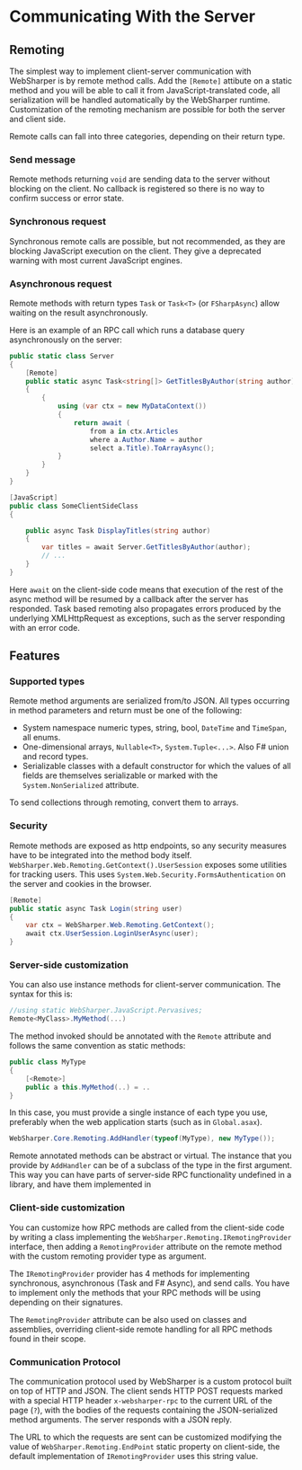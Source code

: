 # Communicating With the Server

## Remoting

The simplest way to implement client-server communication with WebSharper is by remote method calls.
Add the `[Remote]` attibute on a static method and you will be able to call it from
JavaScript-translated code, all serialization will be handled automatically by the WebSharper runtime.
Customization of the remoting mechanism are possible for both the server and client side.

Remote calls can fall into three categories, depending on their return type. 

### Send message

Remote methods returning `void` are sending data to the server without blocking on the client.
No callback is registered so there is no way to confirm success or error state.

### Synchronous request

Synchronous remote calls are possible, but not recommended, as they are blocking JavaScript execution on the client.
They give a deprecated warning with most current JavaScript engines.

### Asynchronous request

Remote methods with return types `Task` or `Task<T>` (or `FSharpAsync`) allow waiting on the result asynchronously.

Here is an example of an RPC call which runs a database query asynchronously on the server:

```csharp
public static class Server
{
    [Remote]
    public static async Task<string[]> GetTitlesByAuthor(string author)
    {
        {
            using (var ctx = new MyDataContext())
            {
                return await (
                    from a in ctx.Articles
                    where a.Author.Name = author
                    select a.Title).ToArrayAsync();
            }
        }
    }
}

[JavaScript]
public class SomeClientSideClass
{

	public async Task DisplayTitles(string author)
	{
		var titles = await Server.GetTitlesByAuthor(author);
		// ...
	}
}
```

Here `await` on the client-side code means that execution of the rest of the async
method will be resumed by a callback after the server has responded.
Task based remoting also propagates errors produced by the underlying XMLHttpRequest
as exceptions, such as the server responding with an error code.

## Features

### Supported types
 
Remote method arguments are serialized from/to JSON.
All types occurring in method parameters and return must be one of the following:

* System namespace numeric types, string, bool, `DateTime` and `TimeSpan`, all enums.
* One-dimensional arrays, `Nullable<T>`, `System.Tuple<...>`. Also F# union and record types.
* Serializable classes with a default constructor for which the values of all fields are themselves serializable 
or marked with the `System.NonSerialized` attribute.

To send collections through remoting, convert them to arrays.

### Security

Remote methods are exposed as http endpoints, so any security measures have to be integrated into the method body itself.
`WebSharper.Web.Remoting.GetContext().UserSession` exposes some utilities for tracking users.
This uses `System.Web.Security.FormsAuthentication` on the server and cookies in the browser.

```csharp
[Remote]
public static async Task Login(string user)
{
    var ctx = WebSharper.Web.Remoting.GetContext();
    await ctx.UserSession.LoginUserAsync(user);
}
```

### Server-side customization

You can also use instance methods for client-server communication. 
The syntax for this is:

```csharp
//using static WebSharper.JavaScript.Pervasives;
Remote<MyClass>.MyMethod(...)
```

The method invoked should be annotated with the `Remote` attribute and
follows the same convention as static methods:

```csharp
public class MyType
{
    [<Remote>]
    public a this.MyMethod(..) = ..
}
```

In this case, you must provide a single instance of each type you use, preferably when the web application starts (such as in `Global.asax`).

```csharp
WebSharper.Core.Remoting.AddHandler(typeof(MyType), new MyType());
```

Remote annotated methods can be abstract or virtual.
The instance that you provide by `AddHandler` can be of a subclass of the type in the first argument.
This way you can have parts of server-side RPC functionality undefined in a library, and have them implemented in 

### Client-side customization

You can customize how RPC methods are called from the client-side code by writing a class implementing the 
`WebSharper.Remoting.IRemotingProvider` interface, then adding a `RemotingProvider` attribute on the remote method
with the custom remoting provider type as argument.

The `IRemotingProvider` provider has 4 methods for implementing synchronous, asynchronous (Task and F# Async), and send calls.
You have to implement only the methods that your RPC methods will be using depending on their signatures.

The `RemotingProvider` attribute can be also used on classes and assemblies, overriding client-side remote handling for
all RPC methods found in their scope. 

### Communication Protocol

The communication protocol used by WebSharper is a custom protocol
built on top of HTTP and JSON. The client sends HTTP POST requests
marked with a special HTTP header `x-websharper-rpc` to the current
URL of the page (`?`), with the bodies of the requests containing the
JSON-serialized method arguments. The server responds with a JSON
reply.

The URL to which the requests are sent can be customized modifying the value of `WebSharper.Remoting.EndPoint`
static property on client-side, the default implementation of `IRemotingProvider` uses this string value.
